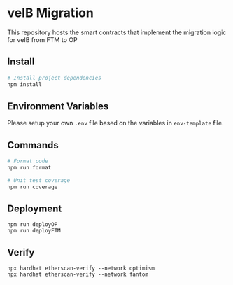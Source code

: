 # veIB Migration


This repository hosts the smart contracts that implement the migration logic for veIB from FTM to OP


## Install

```bash
# Install project dependencies
npm install
```

## Environment Variables
Please setup your own ```.env``` file based on the variables in ```env-template``` file.
## Commands

```bash
# Format code
npm run format

# Unit test coverage
npm run coverage

```

## Deployment
```
npm run deployOP
npm run deployFTM
```

## Verify

```
npx hardhat etherscan-verify --network optimism
npx hardhat etherscan-verify --network fantom
```

